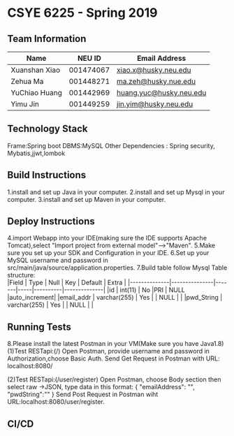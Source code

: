 # CSYE 6225 - Spring 2019

## Team Information

| Name | NEU ID | Email Address |
| --- | --- | --- |
|Xuanshan Xiao |001474067|xiao.x@husky.neu.edu |
|Zehua Ma |001448271 |ma.zeh@husky.nue.edu |
|YuChiao Huang |001442969 |huang.yuc@husky.neu.edu |
|Yimu Jin| 001449259 | jin.yim@husky.neu.edu |

## Technology Stack
Frame:Spring boot
DBMS:MySQL
Other Dependencies : Spring security, Mybatis,jjwt,lombok

## Build Instructions
1.install and set up Java in your computer. 
2.install and set up Mysql in your computer.
3.install and set up Maven in your computer.
## Deploy Instructions
4.import Webapp into your IDE(making sure the IDE supports Apache Tomcat),select "Import project from external model"-->"Maven".
5.Make sure you set up your SDK and Configuration in your IDE.
6.Set up your MySQL username and password in src/main/java/source/application.properties.
7.Build table follow Mysql Table structure:   
 |Field         | Type          | Null  | Key | Default  |    Extra     |
 |--------------|---------------|-------|-----|----------|--------------|
 |id            | int(11)       |   No  |PRI  |  NULL    |auto_increment|
 |email_addr    | varchar(255)  |   Yes |     |  NULL    |              |
 |pwd_String    | varchar(255)  |   Yes |     |  NULL    |              |
## Running Tests
8.Please install the latest Postman in your VM(Make sure you have Java1.8)
(1)Test RESTapi:(/) 
Open Postman, provide username and password in Authorization,choose Basic Auth.
Send Get Request in Postman with URL: localhost:8080/

(2)Test RESTapi:(/user/register)
Open Postman, choose Body section then select raw ->JSON, type data in this format:
{
	"emailAddress": "<yourUserName>",
	"pwdString":"<yourPassWord>"
}
 Send Post Request in Postman wiht URL:localhost:8080/user/register.
## CI/CD


